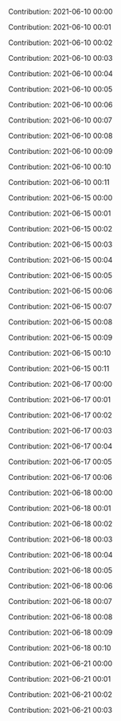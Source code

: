Contribution: 2021-06-10 00:00

Contribution: 2021-06-10 00:01

Contribution: 2021-06-10 00:02

Contribution: 2021-06-10 00:03

Contribution: 2021-06-10 00:04

Contribution: 2021-06-10 00:05

Contribution: 2021-06-10 00:06

Contribution: 2021-06-10 00:07

Contribution: 2021-06-10 00:08

Contribution: 2021-06-10 00:09

Contribution: 2021-06-10 00:10

Contribution: 2021-06-10 00:11

Contribution: 2021-06-15 00:00

Contribution: 2021-06-15 00:01

Contribution: 2021-06-15 00:02

Contribution: 2021-06-15 00:03

Contribution: 2021-06-15 00:04

Contribution: 2021-06-15 00:05

Contribution: 2021-06-15 00:06

Contribution: 2021-06-15 00:07

Contribution: 2021-06-15 00:08

Contribution: 2021-06-15 00:09

Contribution: 2021-06-15 00:10

Contribution: 2021-06-15 00:11

Contribution: 2021-06-17 00:00

Contribution: 2021-06-17 00:01

Contribution: 2021-06-17 00:02

Contribution: 2021-06-17 00:03

Contribution: 2021-06-17 00:04

Contribution: 2021-06-17 00:05

Contribution: 2021-06-17 00:06

Contribution: 2021-06-18 00:00

Contribution: 2021-06-18 00:01

Contribution: 2021-06-18 00:02

Contribution: 2021-06-18 00:03

Contribution: 2021-06-18 00:04

Contribution: 2021-06-18 00:05

Contribution: 2021-06-18 00:06

Contribution: 2021-06-18 00:07

Contribution: 2021-06-18 00:08

Contribution: 2021-06-18 00:09

Contribution: 2021-06-18 00:10

Contribution: 2021-06-21 00:00

Contribution: 2021-06-21 00:01

Contribution: 2021-06-21 00:02

Contribution: 2021-06-21 00:03

